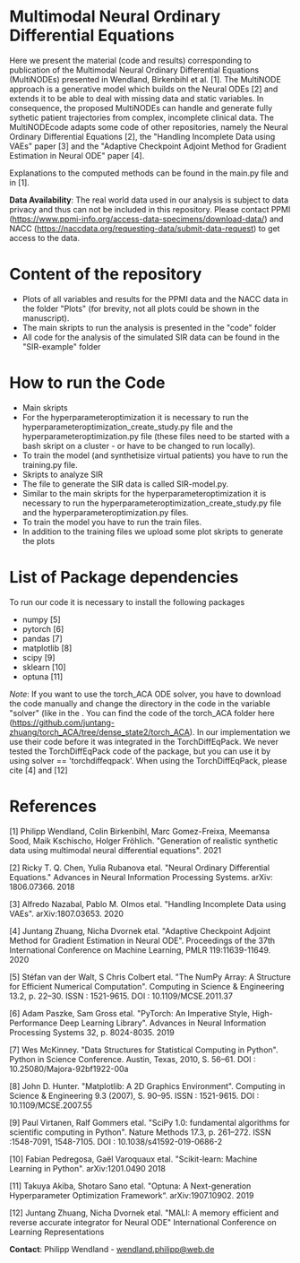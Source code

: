 # Multimodal Neural Ordinary Differential Equations

Here we present the material (code and results) corresponding to publication of the Multimodal Neural Ordinary Differential Equations (MultiNODEs) presented in Wendland, Birkenbihl et al. [1]. The MultiNODE approach is a generative model which builds on the Neural ODEs [2] and extends it to be able to deal with missing data and static variables. In consequence, the proposed MultiNODEs can handle and generate fully sythetic patient trajectories from complex, incomplete clinical data. 
The MultiNODEcode adapts some code of other repositories, namely the Neural Ordinary Differential Equations [2], the "Handling Incomplete Data using VAEs" paper [3] and the "Adaptive Checkpoint Adjoint Method for Gradient Estimation in Neural ODE" paper [4].

Explanations to the computed methods can be found in the main.py file and in [1].

**Data Availability**: The real world data used in our analysis is subject to data privacy and thus can not be included in this repository. Please contact PPMI (https://www.ppmi-info.org/access-data-specimens/download-data/) and NACC (https://naccdata.org/requesting-data/submit-data-request) to get access to the data.

# Content of the repository
* Plots of all variables and results for the PPMI data and the NACC data in the folder "Plots" (for brevity, not all plots could be shown in the manuscript). 
* The main skripts to run the analysis is presented in the "code" folder 
* All code for the analysis of the simulated SIR data can be found in the "SIR-example" folder

# How to run the Code

* Main skripts
 * For the hyperparameteroptimization it is necessary to run the hyperparameteroptimization_create_study.py file and the hyperparameteroptimization.py file (these files need to be started with a bash skript on a cluster - or have to be changed to run locally). 
 * To train the model (and synthetisize virtual patients) you have to run the training.py file.
* Skripts to analyze SIR
 * The file to generate the SIR data is called SIR-model.py.
 * Similar to the main skripts for the hyperparameteroptimization it is necessary to run the hyperparameteroptimization_create_study.py file and the hyperparameteroptimization.py files. 
 * To train the model you have to run the train files.
 * In addition to the training files we upload some plot skripts to generate the plots

# List of Package dependencies
To run our code it is necessary to install the following packages

* numpy [5]
* pytorch [6]
* pandas [7]
* matplotlib [8]
* scipy [9]
* sklearn [10]
* optuna [11]

*Note*: If you want to use the torch_ACA ODE solver, you have to download the code manually and change the directory in the code in the variable "solver" (like in the . You can find the code of the torch_ACA folder here (https://github.com/juntang-zhuang/torch_ACA/tree/dense_state2/torch_ACA). In our implementation we use their code before it was integrated in the TorchDiffEqPack. We never tested the TorchDiffEqPack code of the package, but you can use it by using solver == 'torchdiffeqpack'. When using the TorchDiffEqPack, please cite [4] and [12]

# References 
[1] Philipp Wendland, Colin Birkenbihl, Marc Gomez-Freixa, Meemansa Sood, Maik Kschischo, Holger Fröhlich. "Generation of realistic synthetic data using multimodal neural differential equations". 2021

[2] Ricky T. Q. Chen, Yulia Rubanova etal. "Neural Ordinary Differential Equations." Advances in Neural Information Processing Systems. arXiv: 1806.07366. 2018

[3] Alfredo Nazabal, Pablo M. Olmos etal. "Handling Incomplete Data using VAEs". arXiv:1807.03653. 2020

[4] Juntang Zhuang, Nicha Dvornek etal. "Adaptive Checkpoint Adjoint Method for Gradient Estimation in Neural ODE". Proceedings of the 37th International Conference on Machine Learning, PMLR 119:11639-11649. 2020

[5] Stéfan van der Walt, S Chris Colbert etal. "The NumPy Array: A Structure for Efficient Numerical Computation". Computing in Science & Engineering 13.2, p. 22–30. ISSN : 1521-9615. DOI : 10.1109/MCSE.2011.37

[6] Adam Paszke, Sam Gross etal. "PyTorch: An Imperative Style, High-Performance Deep Learning Library". Advances in Neural Information Processing Systems 32, p. 8024-8035. 2019

[7] Wes McKinney. "Data Structures for Statistical Computing in Python". Python in Science Conference. Austin, Texas, 2010, S. 56–61. DOI : 10.25080/Majora-92bf1922-00a

[8] John D. Hunter. "Matplotlib: A 2D Graphics Environment". Computing in Science & Engineering 9.3 (2007), S. 90–95. ISSN : 1521-9615. DOI : 10.1109/MCSE.2007.55

[9] Paul Virtanen, Ralf Gommers etal. "SciPy 1.0: fundamental algorithms for scientific computing in Python". Nature Methods 17.3, p. 261–272. ISSN :1548-7091, 1548-7105. DOI : 10.1038/s41592-019-0686-2 

[10] Fabian Pedregosa, Gaël Varoquaux etal. "Scikit-learn: Machine Learning in Python". arXiv:1201.0490 2018

[11] Takuya Akiba, Shotaro Sano etal. "Optuna: A Next-generation Hyperparameter Optimization Framework“. arXiv:1907.10902. 2019

[12] Juntang Zhuang, Nicha Dvornek etal. "MALI: A memory efficient and reverse accurate integrator for Neural ODE" International Conference on Learning Representations

**Contact**: Philipp Wendland - wendland.philipp@web.de
